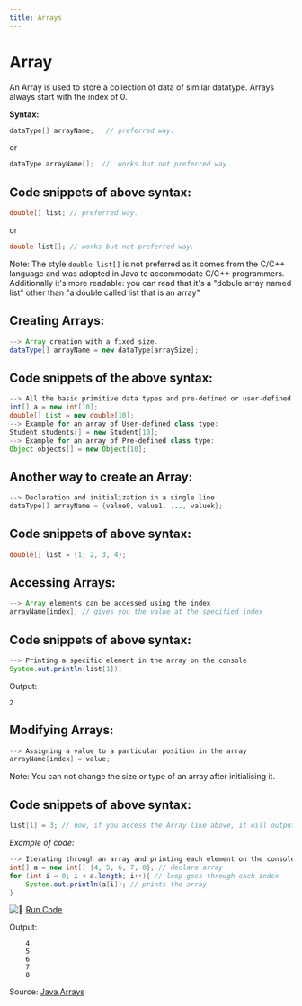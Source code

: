 ```yaml
---
title: Arrays
---
```

# Array

An Array is used to store a collection of data of similar datatype. Arrays always start with the index of 0.

**Syntax:**

```java
dataType[] arrayName;   // preferred way.
```
or
```java
dataType arrayName[];  //  works but not preferred way
```

## Code snippets of above syntax:

```java
double[] list; // preferred way.
```
or 
```java
double list[]; // works but not preferred way.
```

Note: The style `double list[]` is not preferred as it comes from the C/C++ language and was adopted in Java to accommodate C/C++ programmers. Additionally it's more readable: you can read that it's a "dobule array named list" other than "a double called list that is an array"

## Creating Arrays:

```java
--> Array creation with a fixed size.
dataType[] arrayName = new dataType[arraySize];
```

## Code snippets of the above syntax:

```java
--> All the basic primitive data types and pre-defined or user-defined class type arrays can be created.
int[] a = new int[10];
double[] List = new double[10];
--> Example for an array of User-defined class type:
Student students[] = new Student[10];
--> Example for an array of Pre-defined class type:
Object objects[] = new Object[10];

```

## Another way to create an Array:

```java
--> Declaration and initialization in a single line
dataType[] arrayName = {value0, value1, ..., valuek};
```

## Code snippets of above syntax:

```java
double[] list = {1, 2, 3, 4};
```

## Accessing Arrays:
```java
--> Array elements can be accessed using the index
arrayName[index]; // gives you the value at the specified index
```

## Code snippets of above syntax:
```java
--> Printing a specific element in the array on the console
System.out.println(list[1]);
```
Output:
```
2
```

## Modifying Arrays:
```java
--> Assigning a value to a particular position in the array
arrayName[index] = value; 
```
Note: You can not change the size or type of an array after initialising it.


## Code snippets of above syntax:
```java
list[1] = 3; // now, if you access the Array like above, it will output 3 rather than 2
```


_Example of code:_

```java
--> Iterating through an array and printing each element on the console
int[] a = new int[] {4, 5, 6, 7, 8}; // declare array
for (int i = 0; i < a.length; i++){ // loop goes through each index
    System.out.println(a[i]); // prints the array
}
```

![:rocket:](//forum.freecodecamp.com/images/emoji/emoji_one/rocket.png?v=2 ":rocket:") <a href='https://repl.it/CONn' target='_blank' rel='nofollow'>Run Code</a>

Output:
```
    4
    5
    6
    7
    8
```
Source: <a href='https://docs.oracle.com/javase/tutorial/java/nutsandbolts/arrays.html' target='_blank' rel='nofollow'>Java Arrays</a>
